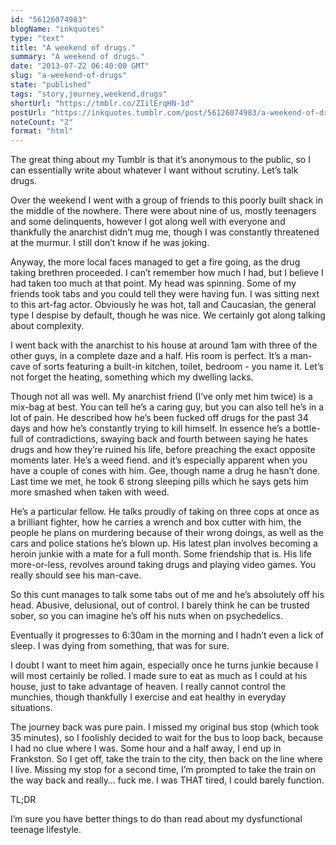 ```yaml
---
id: "56126074983"
blogName: "inkquotes"
type: "text"
title: "A weekend of drugs."
summary: "A weekend of drugs."
date: "2013-07-22 06:40:00 GMT"
slug: "a-weekend-of-drugs"
state: "published"
tags: "story,journey,weekend,drugs"
shortUrl: "https://tmblr.co/ZIilErqHN-1d"
postUrl: "https://inkquotes.tumblr.com/post/56126074983/a-weekend-of-drugs"
noteCount: "2"
format: "html"
---
```


The great thing about my Tumblr is that it’s anonymous to the public, so I can essentially write about whatever I want without scrutiny. Let’s talk drugs. 

Over the weekend I went with a group of friends to this poorly built shack in the middle of the nowhere. There were about nine of us, mostly teenagers and some delinquents, however I got along well with everyone and thankfully the anarchist didn’t mug me, though I was constantly threatened at the murmur. I still don’t know if he was joking. 

Anyway, the more local faces managed to get a fire going, as the drug taking brethren proceeded. I can’t remember how much I had, but I believe I had taken too much at that point. My head was spinning. Some of my friends took tabs and you could tell they were having fun. I was sitting next to this art-fag actor. Obviously he was hot, tall and Caucasian, the general type I despise by default, though he was nice. We certainly got along talking about complexity. 

I went back with the anarchist to his house at around 1am with three of the other guys, in a complete daze and a half. His room is perfect. It’s a man-cave of sorts featuring a built-in kitchen, toilet, bedroom - you name it. Let’s not forget the heating, something which my dwelling lacks. 

Though not all was well. My anarchist friend (I’ve only met him twice) is a mix-bag at best. You can tell he’s a caring guy, but you can also tell he’s in a lot of pain. He described how he’s been fucked off drugs for the past 34 days and how he’s constantly trying to kill himself. In essence he’s a bottle-full of contradictions, swaying back and fourth between saying he hates drugs and how they’re ruined his life, before preaching the exact opposite moments later. He’s a weed fiend. and it’s especially apparent when you have a couple of cones with him. Gee, though name a drug he hasn’t done. Last time we met, he took 6 strong sleeping pills which he says gets him more smashed when taken with weed. 

He’s a particular fellow. He talks proudly of taking on three cops at once as a brilliant fighter, how he carries a wrench and box cutter with him, the people he plans on murdering because of their wrong doings, as well as the cars and police stations he’s blown up. His latest plan involves becoming a heroin junkie with a mate for a full month. Some friendship that is. His life more-or-less, revolves around taking drugs and playing video games. You really should see his man-cave. 

So this cunt manages to talk some tabs out of me and he’s absolutely off his head. Abusive, delusional, out of control. I barely think he can be trusted sober, so you can imagine he’s off his nuts when on psychedelics. 

Eventually it progresses to 6:30am in the morning and I hadn’t even a lick of sleep. I was dying from something, that was for sure. 

I doubt I want to meet him again, especially once he turns junkie because I will most certainly be rolled. I made sure to eat as much as I could at his house, just to take advantage of heaven. I really cannot control the munchies, though thankfully I exercise and eat healthy in everyday situations. 

The journey back was pure pain. I missed my original bus stop (which took 35 minutes), so I foolishly decided to wait for the bus to loop back, because I had no clue where I was. Some hour and a half away, I end up in Frankston. So I get off, take the train to the city, then back on the line where I live. Missing my stop for a second time, I’m prompted to take the train on the way back and really… fuck me. I was THAT tired, I could barely function.

TL;DR

I’m sure you have better things to do than read about my dysfunctional teenage lifestyle.